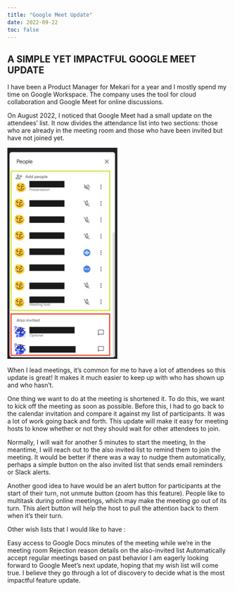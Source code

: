 ```yaml
---
title: "Google Meet Update"
date: 2022-09-22
toc: false
---
```



## A SIMPLE YET IMPACTFUL GOOGLE MEET UPDATE


I have been a Product Manager for Mekari for a year and I mostly spend my time on Google Workspace. The company uses the tool for cloud collaboration and Google Meet for online discussions.

On August 2022, I noticed that Google Meet had a small update on the attendees’ list. It now divides the attendance list into two sections: those who are already in the meeting room and those who have been invited but have not joined yet.

<img src="/googlemeet.png" alt="Google Meet Update" width="250"/>

When I lead meetings, it’s common for me to have a lot of attendees so this update is great! It makes it much easier to keep up with who has shown up and who hasn’t.

One thing we want to do at the meeting is shortened it. To do this, we want to kick off the meeting as soon as possible. Before this, I had to go back to the calendar invitation and compare it against my list of participants. It was a lot of work going back and forth. This update will make it easy for meeting hosts to know whether or not they should wait for other attendees to join.

Normally, I will wait for another 5 minutes to start the meeting, In the meantime, I will reach out to the also invited list to remind them to join the meeting. It would be better if there was a way to nudge them automatically, perhaps a simple button on the also invited list that sends email reminders or Slack alerts.

Another good idea to have would be an alert button for participants at the start of their turn, not unmute button (zoom has this feature). People like to multitask during online meetings, which may make the meeting go out of its turn. This alert button will help the host to pull the attention back to them when it’s their turn.

Other wish lists that I would like to have :

Easy access to Google Docs minutes of the meeting while we’re in the meeting room
Rejection reason details on the also-invited list
Automatically accept regular meetings based on past behavior
I am eagerly looking forward to Google Meet’s next update, hoping that my wish list will come true. I believe they go through a lot of discovery to decide what is the most impactful feature update.